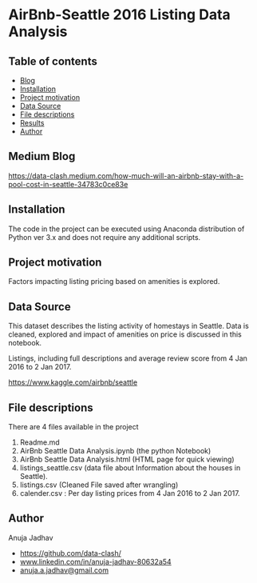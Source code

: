 # AirBnb-Seattle 2016 Listing Data Analysis


## Table of contents

- [Blog](#medium-blog)
- [Installation](#installation)
- [Project motivation](#project-motivation)
- [Data Source](#data-source)
- [File descriptions](#file-descriptions)
- [Results](#results)
- [Author](#Author)

## Medium Blog 
https://data-clash.medium.com/how-much-will-an-airbnb-stay-with-a-pool-cost-in-seattle-34783c0ce83e 


## Installation

The code in the project can be executed using Anaconda distribution of Python ver 3.x and does not require any additional scripts.

## Project motivation

Factors impacting listing pricing based on amenities is explored. 

## Data Source

This dataset describes the listing activity of homestays in Seattle. Data is cleaned, explored and impact of amenities on price is discussed in this notebook.

Listings, including full descriptions and average review score from 4 Jan 2016 to 2 Jan 2017. 

https://www.kaggle.com/airbnb/seattle

## File descriptions
There are 4 files available in the project
1. Readme.md 
2. AirBnb Seattle Data Analysis.ipynb (the python Notebook)
3. AirBnb Seattle Data Analysis.html (HTML page for quick viewing)
4. listings_seattle.csv (data file about Information about the houses in Seattle).
5. listings.csv (Cleaned File saved after wrangling)
6. calender.csv : Per day listing prices from 4 Jan 2016 to 2 Jan 2017.

## Author

Anuja Jadhav
- https://github.com/data-clash/
- www.linkedin.com/in/anuja-jadhav-80632a54
- anuja.a.jadhav@gmail.com

